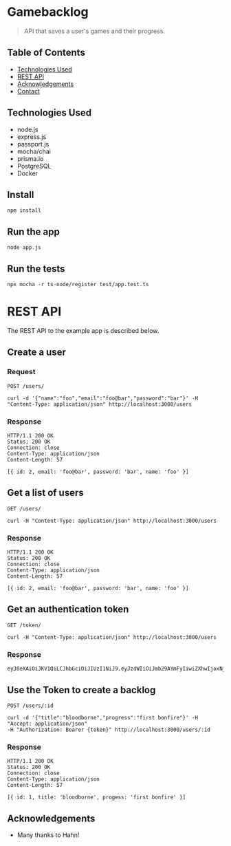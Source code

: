 # Gamebacklog
> API that saves a user's games and their progress.
<!-- >> Live demo [_here_](https://www.example.com). <!-- If you have the project hosted somewhere, include the link here. -->

## Table of Contents
* [Technologies Used](#technologies-used)
* [REST API](#rest-api)
* [Acknowledgements](#acknowledgements)
* [Contact](#contact)
<!-- * [License](#license) -->

## Technologies Used
- node.js
- express.js
- passport.js
- mocha/chai
- prisma.io
- PostgreSQL
- Docker

## Install

    npm install

## Run the app

    node app.js

## Run the tests

    npx mocha -r ts-node/register test/app.test.ts

# REST API

The REST API to the example app is described below.

## Create a user

### Request

`POST /users/`

    curl -d '{"name":"foo","email":"foo@bar","password":"bar"}' -H "Content-Type: application/json" http://localhost:3000/users

### Response

    HTTP/1.1 200 OK
    Status: 200 OK
    Connection: close
    Content-Type: application/json
    Content-Length: 57

    [{ id: 2, email: 'foo@bar', password: 'bar', name: 'foo' }]

## Get a list of users

`GET /users/`

    curl -H "Content-Type: application/json" http://localhost:3000/users

### Response

    HTTP/1.1 200 OK
    Status: 200 OK
    Connection: close
    Content-Type: application/json
    Content-Length: 57

    [{ id: 2, email: 'foo@bar', password: 'bar', name: 'foo' }]

## Get an authentication token

`GET /token/`

    curl -H "Content-Type: application/json" http://localhost:3000/users

### Response

    eyJ0eXAiOiJKV1QiLCJhbGciOiJIUzI1NiJ9.eyJzdWIiOiJmb29AYmFyIiwiZXhwIjoxNjM0NjAwODE2LCJpYXQiOjE2MzQ1OTcxODZ9.74e4fc3122044966bbf64b2bb859872087f014615d39a0ce55a8057575caf054
    
## Use the Token to create a backlog

`POST /users/:id`

    curl -d '{"title":"bloodborne","progress":"first bonfire"}' -H "Accept: application/json"
    -H "Authorization: Bearer {token}" http://localhost:3000/users/:id

### Response

    HTTP/1.1 200 OK
    Status: 200 OK
    Connection: close
    Content-Type: application/json
    Content-Length: 57

    [{ id: 1, title: 'bloodborne', progess: 'first bonfire' }]

## Acknowledgements
- Many thanks to Hahn!

<!-- Optional -->
<!-- ## License -->
<!-- This project is open source and available under the [... License](). -->

<!-- You don't have to include all sections - just the one's relevant to your project -->